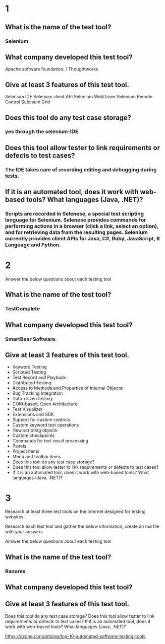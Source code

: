 # 1

## What is the name of the test tool?
### Selenium

## What company developed this test tool?
Apache software foundation. / Thoughtworks
## Give at least 3 features of this test tool.
Selenium IDE
Selenium client API
Selenium WebDriver
Selenium Remote Control
Selenium Grid

## Does this tool do any test case storage?
### yes through the selenium-IDE
## Does this tool allow tester to link requirements or defects to test cases?
### The IDE takes care of recording editing and debugging during tests.
## If it is an automated tool, does it work with web-based tools? What languages (Java, .NET)?
### Scripts are recorded in Selenese, a special test scripting language for Selenium. Selenese provides commands for performing actions in a browser (click a link, select an option), and for retrieving data from the resulting pages. Selenium currently provides client APIs for Java, C#, Ruby, JavaScript, R Language and Python. 

# 2

Answer the below questions about each testing tool

## What is the name of the test tool?
### TestComplete
## What company developed this test tool?
### SmartBear Software.
## Give at least 3 features of this test tool.
* Keyword Testing
* Scripted Testing
* Test Record and Playback:
* Distributed Testing: 
* Access to Methods and Properties of Internal Objects: 
* Bug Tracking Integration
* Data-driven testing:
* COM-based, Open Architecture:
* Test Visualizer
* Extensions and SDK
* Support for custom controls
* Custom keyword test operations
* New scripting objects
* Custom checkpoints
* Commands for test result processing
* Panels
* Project items
* Menu and toolbar items
* Does this tool do any test case storage?
* Does this tool allow tester to link requirements or defects to test cases?
* If it is an automated tool, does it work with web-based tools? What languages (Java, .NET)?

# 3

Research at least three test tools on the Internet designed for testing websites.

Research each test tool and gather the below information, create an md file with your answers.

Answer the below questions about each testing tool

## What is the name of the test tool?
### Ranorex
## What company developed this test tool?
###
## Give at least 3 features of this test tool.

Does this tool do any test case storage?
Does this tool allow tester to link requirements or defects to test cases?
If it is an automated tool, does it work with web-based tools? What languages (Java, .NET)?


https://dzone.com/articles/top-10-automated-software-testing-tools
